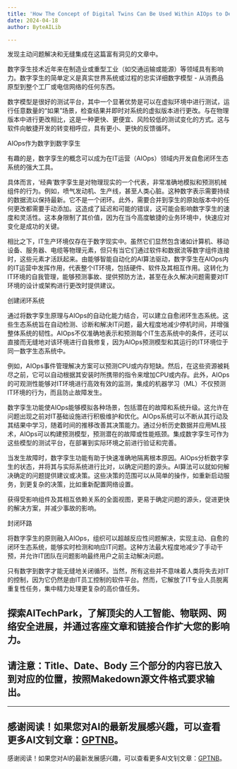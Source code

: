 ```yaml
---
title: 'How The Concept of Digital Twins Can Be Used Within AIOps to Develop Self-Healing Closed Loop Ecosystems'
date: 2024-04-18
author: ByteAILib

---
```


发现主动问题解决和无缝集成在这篇富有洞见的文章中。

数字孪生技术近年来在制造业或重型工业（如交通运输或能源）等领域具有影响力。数字孪生的简单定义是真实世界系统或过程的忠实详细数字模型 - 从消费品原型到整个工厂或电信网络的任何东西。

数字模型是很好的测试平台，其中一个显著优势是可以在虚拟环境中进行测试，运行任意数量的“如果”场景，检查结果并即时对系统的虚拟版本进行更改。与在物理版本中进行更改相比，这是一种更快、更便宜、风险较低的测试变化的方式。这与软件向敏捷开发的转变相呼应，具有更小、更快的反馈循环。

AIOps作为数字到数字孪生

有趣的是，数字孪生的概念可以成为在IT运营（AIOps）领域内开发自愈闭环生态系统的强大工具。

具体而言，‘经典’数字孪生是对物理现实的一个代表，非常准确地模拟和预测机械组件的行为。例如，喷气发动机、生产线，甚至人类心脏。这种数字表示需要持续的数据流以保持最新。它不是一个闭环。此外，需要合并到孪生的原始版本中的任何更改都需要手动添加。这造成了延迟和可能的错误，这可能会影响数字孪生的速度和灵活性。这本身限制了其价值，因为在当今高度敏捷的业务环境中，快速应对变化是成功的关键。

相比之下，IT生产环境仅存在于数字现实中。虽然它们显然包含诸如计算机、移动设备、服务器、电缆等物理元素，但只有当它们通过软件和数据流等数字组件连接时，这些元素才活跃起来。由能够智能自动化的AI算法驱动，数字孪生在AIOps内的IT运营中发挥作用，代表整个IT环境，包括硬件、软件及其相互作用。这转化为IT环境的自我管理，能够预测事故、提供预防方法，甚至在永久解决问题需要对IT环境的设计或架构进行更改时提供建议。

创建闭环系统

通过将数字孪生原理与AIOps的自动化能力结合，可以建立自愈闭环生态系统。这些生态系统旨在自动检测、诊断和解决IT问题，最大程度地减少停机时间，并增强整体系统的韧性。AIOps不仅准确地表示和预测每个IT生态系统中的条件，还可以直接而无缝地对该环境进行自我修复，因为AIOps预测模型和其运行的IT环境位于同一数字生态系统中。

例如，AIOps事件管理解决方案可以预测CPU或内存短缺。然后，在这些资源被耗尽之前，它可以自动根据其安装时所携带的指令来增加CPU或内存。此外，AIOps的可观测性能够对IT环境进行高效有效的监测，集成的机器学习（ML）不仅预测IT环境的行为，而且防止故障发生。

数字孪生功能使AIOps能够模拟各种场景，包括潜在的故障和系统升级。这允许在问题出现之前对IT基础设施进行积极维护和优化。AIOps系统可以不断从其行动及其结果中学习，随着时间的推移改善其决策能力。通过分析历史数据并应用ML技术，AIOps可以构建预测模型，预测潜在的故障或性能瓶颈。集成数字孪生可作为这些模型的测试平台，在部署到实际环境之前进行验证和完善。

当发生故障时，数字孪生功能有助于快速准确地隔离根本原因。AIOps分析数字孪生的状态，并将其与实际系统进行比对，以确定问题的源头。AI算法可以就如何解决确定的问题提供建议或决策。这些决策的范围可以从简单的操作，如重新启动服务，到更复杂的决策，比如重新配置网络设置。

获得受影响组件及其相互依赖关系的全面视图，更易于确定问题的源头，促进更快的解决方案，并减少事故的影响。

封闭环路

将数字孪生的原则融入AIOps，组织可以超越反应性问题解决，实现主动、自愈的闭环生态系统，能够实时检测和响应IT问题。这种方法最大程度地减少了手动干预，并允许IT团队在问题影响最终用户之前主动解决问题。

只有数字到数字才能无缝地关闭循环。当然，所有这些并不意味着人类将失去对IT的控制，因为它仍然是由IT员工控制的软件平台。然而，它解放了IT专业人员脱离重复性任务，集中精力处理更复杂的高价值任务。

探索AITechPark，了解顶尖的人工智能、物联网、网络安全进展，并通过客座文章和链接合作扩大您的影响力。
---

请注意：Title、Date、Body 三个部分的内容已放入到对应的位置，按照Makedown源文件格式要求输出。
---

---
感谢阅读！如果您对AI的最新发展感兴趣，可以查看更多AI文钊文章：[GPTNB](https://gptnb.com)。
---
感谢阅读！如果您对AI的最新发展感兴趣，可以查看更多AI文钊文章：[GPTNB](https://gptnb.com)。